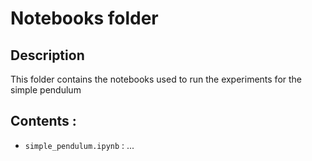 # Notebooks folder

## Description
This folder contains the notebooks used to run the experiments for the simple pendulum

## Contents :

- `simple_pendulum.ipynb` : ... 